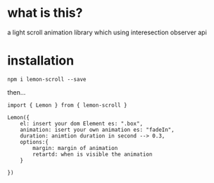 # what is this? 

a light scroll animation library which using interesection observer api 

# installation 

`npm i lemon-scroll --save`

then... 

```
import { Lemon } from { lemon-scroll }

Lemon({
    el: insert your dom Element es: ".box",
    animation: isert your own animation es: "fadeIn",
    duration: animtion duration in second --> 0.3,
    options:{
        margin: margin of animation
        retartd: when is visible the animation
    }

})
```